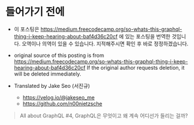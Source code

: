# 들어가기 전에

- 이 포스팅은 https://medium.freecodecamp.org/so-whats-this-graphql-thing-i-keep-hearing-about-baf4d36c20cf 에 있는 포스팅을 번역한 것입니다. 오역이나 의역이 있을 수 있습니다. 지적해주시면 확인 후 바로 정정하겠습니다.

- original source of this posting is from https://medium.freecodecamp.org/so-whats-this-graphql-thing-i-keep-hearing-about-baf4d36c20cf If the original author requests deletion, it will be deleted immediately.

- Translated by Jake Seo (서진규)

	- https://velog.io/@jakeseo_me
	- https://github.com/n00nietzsche
    
> All about GraphQL #4, GraphQL은 무엇이고 왜 계속 어디선가 들리는 걸까?


